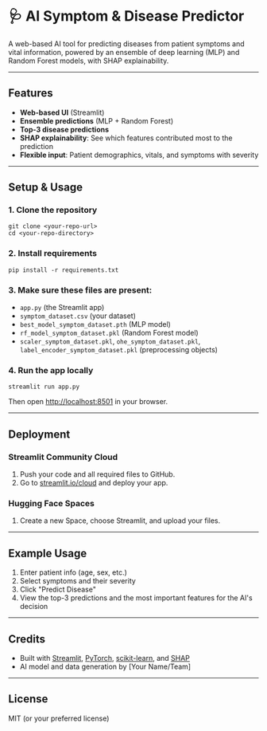 # 🩺 AI Symptom & Disease Predictor

A web-based AI tool for predicting diseases from patient symptoms and vital information, powered by an ensemble of deep learning (MLP) and Random Forest models, with SHAP explainability.

---

## Features
- **Web-based UI** (Streamlit)
- **Ensemble predictions** (MLP + Random Forest)
- **Top-3 disease predictions**
- **SHAP explainability**: See which features contributed most to the prediction
- **Flexible input**: Patient demographics, vitals, and symptoms with severity

---

## Setup & Usage

### 1. **Clone the repository**
```
git clone <your-repo-url>
cd <your-repo-directory>
```

### 2. **Install requirements**
```
pip install -r requirements.txt
```

### 3. **Make sure these files are present:**
- `app.py` (the Streamlit app)
- `symptom_dataset.csv` (your dataset)
- `best_model_symptom_dataset.pth` (MLP model)
- `rf_model_symptom_dataset.pkl` (Random Forest model)
- `scaler_symptom_dataset.pkl`, `ohe_symptom_dataset.pkl`, `label_encoder_symptom_dataset.pkl` (preprocessing objects)

### 4. **Run the app locally**
```
streamlit run app.py
```
Then open [http://localhost:8501](http://localhost:8501) in your browser.

---

## Deployment

### **Streamlit Community Cloud**
1. Push your code and all required files to GitHub.
2. Go to [streamlit.io/cloud](https://streamlit.io/cloud) and deploy your app.

### **Hugging Face Spaces**
1. Create a new Space, choose Streamlit, and upload your files.

---

## Example Usage
1. Enter patient info (age, sex, etc.)
2. Select symptoms and their severity
3. Click "Predict Disease"
4. View the top-3 predictions and the most important features for the AI's decision

---

## Credits
- Built with [Streamlit](https://streamlit.io/), [PyTorch](https://pytorch.org/), [scikit-learn](https://scikit-learn.org/), and [SHAP](https://shap.readthedocs.io/)
- AI model and data generation by [Your Name/Team]

---

## License
MIT (or your preferred license) 
